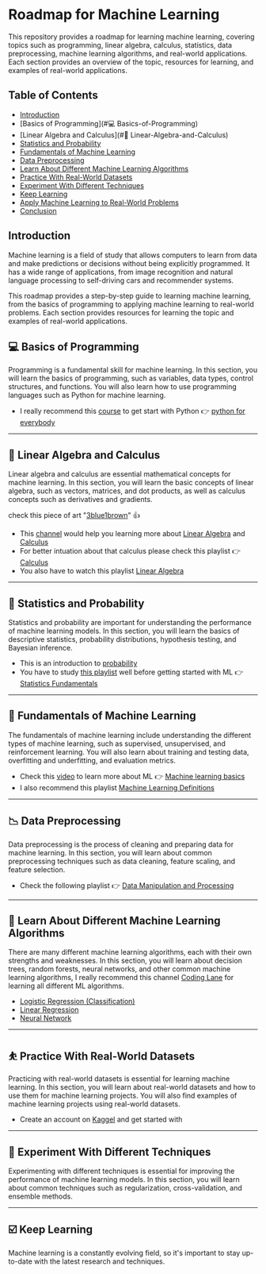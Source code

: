 # Roadmap for Machine Learning
This repository provides a roadmap for learning machine learning, covering topics such as programming, linear algebra, calculus, statistics, data preprocessing, machine learning algorithms, and real-world applications. Each section provides an overview of the topic, resources for learning, and examples of real-world applications.

## Table of Contents
- [Introduction](#Introduction)
- [Basics of Programming](#:computer: Basics-of-Programming)
- [Linear Algebra and Calculus](#:calling: Linear-Algebra-and-Calculus)
- [Statistics and Probability](#Statistics-and-Probability)
- [Fundamentals of Machine Learning](#Fundamentals-of-Machine-Learning)
- [Data Preprocessing](#Data-Preprocessing)
- [Learn About Different Machine Learning Algorithms](#Learn-About-Different-Machine-Learning-Algorithms)
- [Practice With Real-World Datasets](#Practice-With-Real-World-Datasets)
- [Experiment With Different Techniques](#Experiment-With-Different-Techniques)
- [Keep Learning](#Keep-Learning)
- [Apply Machine Learning to Real-World Problems](#Apply-Machine-Learning-to-Real-World-Problems)
- [Conclusion](#Conclusion)

## Introduction
Machine learning is a field of study that allows computers to learn from data and make predictions or decisions without being explicitly programmed. It has a wide range of applications, from image recognition and natural language processing to self-driving cars and recommender systems.

This roadmap provides a step-by-step guide to learning machine learning, from the basics of programming to applying machine learning to real-world problems. Each section provides resources for learning the topic and examples of real-world applications.

## :computer: Basics of Programming
Programming is a fundamental skill for machine learning. In this section, you will learn the basics of programming, such as variables, data types, control structures, and functions. You will also learn how to use programming languages such as Python for machine learning.

- I really recommend this [course](https://www.youtube.com/watch?v=avkSMuMHTI0&list=PLJLIYIKY1aBzR3KvoH30IZLABDs6ACPvc) to get start with Python :point_right: [python for everybody](https://www.youtube.com/watch?v=avkSMuMHTI0&list=PLJLIYIKY1aBzR3KvoH30IZLABDs6ACPvc)

***

## :calling: Linear Algebra and Calculus
Linear algebra and calculus are essential mathematical concepts for machine learning. In this section, you will learn the basic concepts of linear algebra, such as vectors, matrices, and dot products, as well as calculus concepts such as derivatives and gradients.

check this piece of art "[3blue1brown](https://www.youtube.com/@3blue1brown/playlists)" :thumbsup:

- This [channel](https://www.youtube.com/@3blue1brown/playlists) would help you learning more about [Linear Algebra](https://www.youtube.com/playlist?list=PLZHQObOWTQDPD3MizzM2xVFitgF8hE_ab) and [Calculus](https://www.youtube.com/playlist?list=PLZHQObOWTQDMsr9K-rj53DwVRMYO3t5Yr)
- For better intuation about that calculus please check this playlist :point_right: [Calculus](https://www.youtube.com/playlist?list=PLZHQObOWTQDMsr9K-rj53DwVRMYO3t5Yr)
- You also have to watch this playlist [Linear Algebra](https://www.youtube.com/playlist?list=PLZHQObOWTQDPD3MizzM2xVFitgF8hE_ab)

***

## :book: Statistics and Probability
Statistics and probability are important for understanding the performance of machine learning models. In this section, you will learn the basics of descriptive statistics, probability distributions, hypothesis testing, and Bayesian inference.

- This is an introduction to [probability](https://www.youtube.com/watch?v=8idr1WZ1A7Q&list=PLZHQObOWTQDOjmo3Y6ADm0ScWAlEXf-fp)
- You have to study [this playlist](https://www.youtube.com/watch?v=qBigTkBLU6g&list=PLblh5JKOoLUK0FLuzwntyYI10UQFUhsY9) well before getting started with ML :point_right: [Statistics Fundamentals](https://www.youtube.com/watch?v=qBigTkBLU6g&list=PLblh5JKOoLUK0FLuzwntyYI10UQFUhsY9)

***

## :robot: Fundamentals of Machine Learning
The fundamentals of machine learning include understanding the different types of machine learning, such as supervised, unsupervised, and reinforcement learning. You will also learn about training and testing data, overfitting and underfitting, and evaluation metrics.

- Check this [video](https://www.youtube.com/watch?v=ukzFI9rgwfU) to learn more about ML :point_right: [Machine learning basics](https://www.youtube.com/watch?v=ukzFI9rgwfU)
- I also recommend this playlist [Machine Learning Definitions](https://www.youtube.com/playlist?list=PLuhqtP7jdD8BpW2kOdIbjLI3HpuqeoMb-)

***

## 📉 Data Preprocessing
Data preprocessing is the process of cleaning and preparing data for machine learning. In this section, you will learn about common preprocessing techniques such as data cleaning, feature scaling, and feature selection.

- Check the following playlist 👉 [Data Manipulation and Processing](https://www.youtube.com/watch?v=C8sPV25PCs0&list=PLea0WJq13cnCno6_21x__20J9kBvrwyog&index=46)

***

## 🧮 Learn About Different Machine Learning Algorithms
There are many different machine learning algorithms, each with their own strengths and weaknesses. In this section, you will learn about decision trees, random forests, neural networks, and other common machine learning algorithms, I really recommend this channel [Coding Lane](https://www.youtube.com/@CodingLane) for learning all different ML algorithms.

- [Logistic Regression (Classification)](https://www.youtube.com/playlist?list=PLuhqtP7jdD8Chy7QIo5U0zzKP8-emLdny)
- [Linear Regression](https://www.youtube.com/playlist?list=PLuhqtP7jdD8AFocJuxC6_Zz0HepAWL9cF)
- [Neural Network](https://www.youtube.com/playlist?list=PLuhqtP7jdD8CftMk831qdE8BlIteSaNzD)

***

## ⛹️ Practice With Real-World Datasets
Practicing with real-world datasets is essential for learning machine learning. In this section, you will learn about real-world datasets and how to use them for machine learning projects. You will also find examples of machine learning projects using real-world datasets.

- Create an account on [Kaggel](https://www.kaggle.com/) and get started with

***

## 🥇 Experiment With Different Techniques
Experimenting with different techniques is essential for improving the performance of machine learning models. In this section, you will learn about common techniques such as regularization, cross-validation, and ensemble methods.

***

## ☑️ Keep Learning
Machine learning is a constantly evolving field, so it's important to stay up-to-date with the latest research and techniques.

